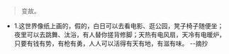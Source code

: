>变故。

- 1.这世界像纸上画的，假的，白日可以去看电影、逛公园，凳子椅子随便坐；夜里可以去跳舞、汰浴，有人替你搓背修脚；天热有电风扇，天冷有电暖炉，只要有钱有势，有枪有勇，人人可以活得有天有地，有滋有味。 --摘抄
